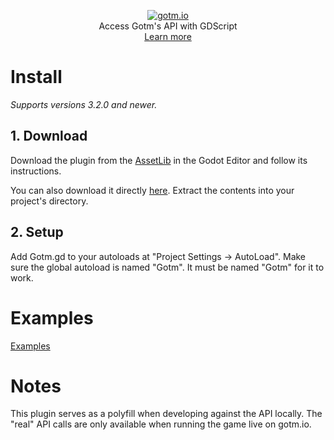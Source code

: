 <p align="center">
  <a href="https://gotm.io"><img src="https://i.imgur.com/YaV4VlM.png" alt="gotm.io"></a>
  <br/>
  Access Gotm's API with GDScript
  <br />
  <a href="https://gotm.io/docs">Learn more</a>
</p>

# Install

_Supports versions 3.2.0 and newer._

## 1. Download

Download the plugin from the [AssetLib](https://docs.godotengine.org/en/stable/tutorials/assetlib/using_assetlib.html#in-the-editor) in the Godot Editor and follow its instructions.

You can also download it directly [here](https://github.com/PlayGotm/GDGotm/archive/master.zip). Extract the contents into your project's directory.

## 2. Setup

Add Gotm.gd to your autoloads at "Project Settings -> AutoLoad". Make sure the global autoload is named "Gotm". It must be named "Gotm" for it to work.

# Examples

[Examples](https://github.com/PlayGotM/game-examples)

# Notes

This plugin serves as a polyfill when developing against the API locally.
The "real" API calls are only available when running the game live on gotm.io.
